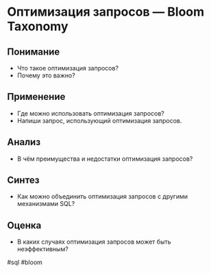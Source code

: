 # Оптимизация запросов — Bloom Taxonomy

## Понимание
- Что такое оптимизация запросов?
- Почему это важно?

## Применение
- Где можно использовать оптимизация запросов?
- Напиши запрос, использующий оптимизация запросов.

## Анализ
- В чём преимущества и недостатки оптимизация запросов?

## Синтез
- Как можно объединить оптимизация запросов с другими механизмами SQL?

## Оценка
- В каких случаях оптимизация запросов может быть неэффективным?

#sql #bloom
